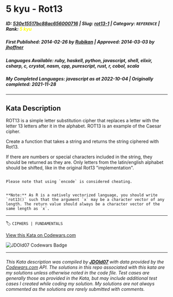 # 5 kyu - Rot13

##### **ID**: [530e15517bc88ac656000716](https://www.codewars.com/kata/530e15517bc88ac656000716) | **Slug**: [rot13-1](https://www.codewars.com/kata/530e15517bc88ac656000716) | **Category**: `REFERENCE` | **Rank**: <span style="color:yellow">5 kyu</span>

##### **First Published**: 2014-02-26 ***by*** [Rubikan](https://www.codewars.com/users/Rubikan) | **Approved**: 2014-03-03 ***by*** [jhoffner](https://www.codewars.com/users/jhoffner)

##### **Languages Available**: ruby, haskell, python, javascript, shell, elixir, csharp, c, crystal, nasm, cpp, purescript, rust, r, cobol, scala

##### **My Completed Languages**: javascript ***as at*** 2022-10-04 | **Originally completed**: 2021-11-28

---

## Kata Description


ROT13 is a simple letter substitution cipher that replaces a letter with the letter 13 letters after it in the alphabet. ROT13 is an example of the Caesar cipher.



Create a function that takes a string and returns the string ciphered with Rot13. 

If there are numbers or special characters included in the string, they should be returned as they are. Only letters from the latin/english alphabet should be shifted, like in the original Rot13 "implementation".



```if:python

Please note that using `encode` is considered cheating.

```



```if:r

**Note:** As R is a natively vectorized language, you should write `rot13()` such that the argument `x` may be a character vector of any length. The return value should always be a character vector of the same length as `x`.

```



---


🏷 `CIPHERS | FUNDAMENTALS`


[View this Kata on Codewars.com](https://www.codewars.com/kata/530e15517bc88ac656000716)

![](https://www.codewars.com/users/jdold07/badges/large "JDOld07 Codewars Badge")

---

###### *This Kata description was compiled by [**JDOld07**](https://tpstech.dev) with data provided by the [Codewars.com](https://www.codewars.com) API.  The solutions in this repo associated with this kata are my solutions unless otherwise noted in the code file.  Test cases are generally those as provided in the Kata, but may include additional test cases I created while coding my solution.  My solutions are not always commented as the solutions are rarely submitted with comments.*
